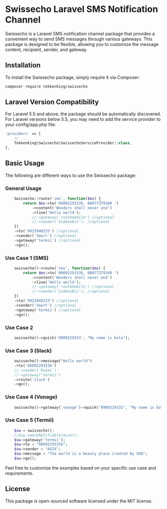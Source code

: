 # Swissecho Laravel SMS Notification Channel

Swissecho is a Laravel SMS notification channel package that provides a convenient way to send SMS messages through various gateways. This package is designed to be flexible, allowing you to customize the message content, recipient, sender, and gateway.

## Installation

To install the Swissecho package, simply require it via Composer:

```bash
composer require tekkenking/swissecho
```

## Laravel Version Compatibility

For Laravel 5.5 and above, the package should be automatically discovered.
For Laravel versions below 5.5, you may need to add the service provider to your config/app.php file:

```php
'providers' => [
    // ...
    Tekkenking\Swissecho\SwissechoServiceProvider::class,
],
```

## Basic Usage

The following are different ways to use the Swissecho package:

### General Usage

```php
    Swissecho::route('sms', function($ms) {
        return $ms->to('08092293336, 08077379160 ')
            ->content('Wonders shall never end')
            ->line('Hello world');
            //->gateway('routemobile') //optional
            //->sender('SimbooBiz'); //optional
    })
    ->to('9023940233') //optional
    ->sender('Smart') //optional
    ->gateway('termii') //optional
    ->go();
```

### Use Case 1 (SMS)

```php
    swissecho()->route('sms', function($ms) {
        return $ms->to('08092293336, 08077379160 ')
            ->content('Wonders shall never end')
            ->line('Hello world');
            //->gateway('routemobile') //optional
            //->sender('SimbooBiz'); //optional
    })
    ->to('9023940233') //optional
    ->sender('Smart') //optional
    ->gateway('termii') //optional
    ->go();
```

### Use Case 2

```php
    swissecho()->quick('0909229333', "My name is bola");
```

### Use Case 3 (Slack)

```php
    swissecho()->message("Hello world")
    ->to('08092293336')
    //->sender('Raimi')
    //->gateway('termii')
    ->route('slack')
    ->go();
```

### Use Case 4 (Vonage)

```php
    swissecho()->gateway('vonage')->quick('0909229333', "My name is bola");
```

### Use Case 5 (Termii)

```php
    $sw = swissecho();
    //$sw->mockNotifiable($user);
    $sw->gateway('termii');
    $sw->to = "08092293336";
    $sw->sender = "AXIX";
    $sw->message = "The world is a beauty place created by GOD";
    $sw->go();
```

Feel free to customize the examples based on your specific use case and requirements.

## License

This package is open-sourced software licensed under the MIT license.
